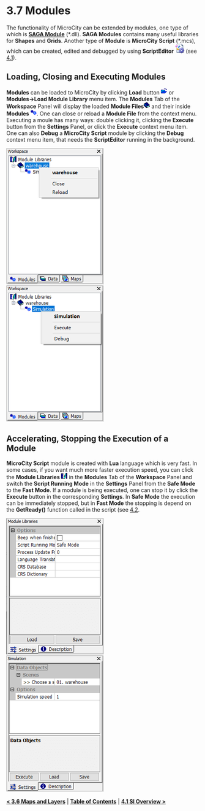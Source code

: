 # 3.7 Modules
The functionality of MicroCity can be extended by modules, one type of which is [**SAGA Module**](https://github.com/microcity/microcity.github.io/releases/download/MicroCity1.8/saga_modules2.0.8.zip) (\*.dll). **SAGA Modules** contains many useful libraries for **Shapes** and **Grids**. Another type of **Module** is **MicroCity Script** (\*.mcs), which can be created, edited and debugged by using **ScriptEditor** ![icon_script_editor](imgs/icon_script_editor.png) (see [4.1](4.1_si_overview.md)). 
## Loading, Closing and Executing Modules
**Modules** can be loaded to MicroCity by clicking **Load** button ![button](imgs/button_load.png) or **Modules->Load Module Library** menu item. The **Modules** Tab of the **Workspace** Panel will display the loaded **Module Files**![icon_module_file](imgs/icon_module_file.png) and their inside **Modules** ![icon_module](imgs/icon_module.png). One can close or reload a **Module File** from the context menu. Executing a moule has many ways: double clicking it, clicking the **Execute** button from the **Settings** Panel, or click the **Execute** context menu item. One can also **Debug** a **MicroCity Script** module by clicking the **Debug** context menu item, that needs the **ScriptEditor** running in the background.

![module_file_menu](imgs/module_file_menu.png) &nbsp;&nbsp; ![module_menu](imgs/module_menu.png)
## Accelerating, Stopping the Execution of a Module
**MicroCity Script** module is created with **Lua** language which is very fast. In some cases, if you want much more faster execution speed, you can click the **Module Libraries** ![icon_module_lib](imgs/icon_module_libraries.png) in the **Modules** Tab of the **Workspace** Panel and switch the **Script Running Mode** in the **Settings** Panel from the **Safe Mode** to the **Fast Mode**. If a module is being executed, one can stop it by click the **Execute** button in the corresponding **Settings**. In **Safe Mode** the execution can be immediately stopped, but in **Fast Mode** the stopping is depend on the **GetReady()** function called in the script (see [4.2](4.2_ui_control).

![module_libraries_settings](imgs/module_libraries_settings.png) &nbsp;&nbsp; ![module_settings](imgs/module_settings.png)

[**< 3.6 Maps and Layers**](3.6_maps_and_layers.md) | [**Table of Contents**](.) | [**4.1 SI Overview >**](4.1_si_overview.md)
